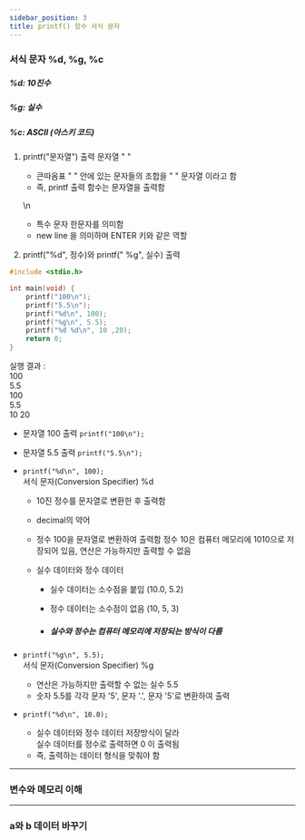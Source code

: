 ```yaml
---
sidebar_position: 3
title: printf() 함수 서식 문자
---
```


### 서식 문자 %d, %g, %c

##### %d: 10진수

##### %g: 실수

##### %c: ASCII (아스키 코드)

1. printf("문자열") 출력
   문자열 " "

   - 큰따옴표 " " 안에 있는 문자들의 조합을 " " 문자열 이라고 함
   - 즉, printf 출력 함수는 문자열을 출력함

   \n

   - 특수 문자 한문자를 의미함
   - new line 을 의미하며 ENTER 키와 같은 역할

2. printf("%d", 정수)와 printf(" %g", 실수) 출력

```c
#include <stdio.h>

int main(void) {
    printf("100\n");
    printf("5.5\n");
    printf("%d\n", 100);
    printf("%g\n", 5.5);
    printf("%d %d\n", 10 ,20);
    return 0;
}
```

실행 결과 :  
 100  
 5.5  
 100  
 5.5  
 10 20

- 문자열 100 출력 `printf("100\n");`
- 문자열 5.5 출력 `printf("5.5\n");`
- `printf("%d\n", 100);`  
   서식 문자(Conversion Specifier) %d

  - 10진 정수를 문자열로 변환한 후 출력함
  - decimal의 약어
  - 정수 100을 문자열로 변환하여 출력함
    정수 10은 컴퓨터 메모리에 1010으로 저장되어 있음, 연산은 가능하지만 출력할 수 없음
  - 실수 데이터와 정수 데이터

    - 실수 데이터는 소수점을 붙임 (10.0, 5.2)
    - 정수 데이터는 소수점이 없음 (10, 5, 3)

    - ##### 실수와 정수는 컴퓨터 메모리에 저장되는 방식이 다름

- `printf("%g\n", 5.5);`  
   서식 문자(Conversion Specifier) %g

  - 연산은 가능하지만 출력할 수 없는 실수 5.5
  - 숫자 5.5를 각각 문자 '5', 문자 '.', 문자 '5'로 변환하여 출력

- `printf("%d\n", 10.0);`
  - 실수 데이터와 정수 데이터 저장방식이 달라  
    실수 데이터를 정수로 출력하면 0 이 출력됨
  - 즉, 출력하는 데이터 형식을 맞춰야 함

---

### 변수와 메모리 이해

---

### a와 b 데이터 바꾸기
